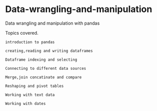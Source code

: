 # Data-wrangling-and-manipulation
Data wrangling and manipulation with pandas

Topics covered.

    introduction to pandas
    
    creating,reading and writing dataframes
    
    Dataframe indexing and selecting
    
    Connecting to different data sources
    
    Merge,join concatinate and compare
    
    Reshaping and pivot tables
    
    Working with text data
    
    Working with dates
    
